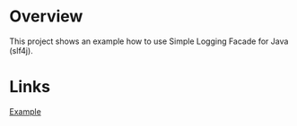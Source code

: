 # Overview
This project shows an example how to use Simple Logging Facade for Java (slf4j).

# Links
[Example](https://www.baeldung.com/slf4j-with-log4j2-logback)

